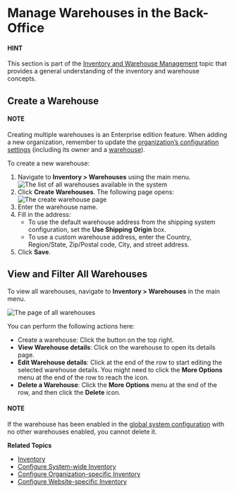 <a id="user-guide-inventory-warehouse-create"></a>

# Manage Warehouses in the Back-Office

#### HINT
This section is part of the [Inventory and Warehouse Management](../../concept-guides/inventory/index.md#concept-guide-inventory) topic that provides a general understanding of the inventory and warehouse concepts.

## Create a Warehouse

#### NOTE
Creating multiple warehouses is an Enterprise edition feature. When adding a new organization, remember to update the [organization’s configuration settings](../system/user-management/organizations/index.md#user-management-organizations) (including its owner and a [warehouse](../system/user-management/organizations/org-configuration/commerce/inventory/organization-warehouses.md#warehouses-organization)).

To create a new warehouse:

1. Navigate to **Inventory > Warehouses** using the main menu.
   ![The list of all warehouses available in the system](user/img/inventory/Warehouses.png)
2. Click **Create Warehouses**. The following page opens:
   ![The create warehouse page](user/img/inventory/WarehousesCreate.png)
3. Enter the warehouse name.
4. Fill in the address:
   * To use the default warehouse address from the shipping system configuration, set the **Use Shipping Origin** box.
   * To use a custom warehouse address, enter the Country, Region/State, Zip/Postal code, City, and street address.
5. Click **Save**.

<a id="user-guide-inventory-warehouses-view"></a>

## View and Filter All Warehouses

To view all warehouses, navigate to **Inventory > Warehouses** in the main menu.

![The page of all warehouses](user/img/inventory/Warehouses1.png)

You can perform the following actions here:

* Create a warehouse: Click the button on the top right.
* **View Warehouse details**: Click on the warehouse to open its details page.
* **Edit Warehouse details**: Click <i class="fa fa-edit fa-lg" aria-hidden="true"></i> at the end of the row to start editing the selected warehouse details. You might need to click the <i class="fa fa-ellipsis-h fa-lg" aria-hidden="true"></i> **More Options** menu at the end of the row to reach the <i class="fa fa-edit fa-lg" aria-hidden="true"></i> icon.
* **Delete a Warehouse**: Click the <i class="fa fa-ellipsis-h fa-lg" aria-hidden="true"></i> **More Options** menu at the end of the row, and then click the <i class="fas fa-trash-alt" aria-hidden="true"></i> **Delete** icon.

#### NOTE
If the warehouse has been enabled in the [global system configuration](../system/configuration/commerce/inventory/product-options.md#sys-conf-commerce-inventory-product-options-global) with no other warehouses enabled, you cannot delete it.

**Related Topics**

* [Inventory](index.md#user-guide-inventory)
* [Configure System-wide Inventory](../system/configuration/commerce/inventory/index.md#configuration-guide-commerce-inventory)
* [Configure Organization-specific Inventory](../system/user-management/organizations/org-configuration/commerce/inventory/index.md#configuration-commerce-inventory-organization)
* [Configure Website-specific Inventory](../system/websites/web-configuration/commerce/inventory/index.md#configuration-commerce-inventory-website)

<!-- fa-bars = fa-navicon -->
<!-- Ic Tiles is used as Set As Default in saved views, and as tiles in display layout options -->
<!-- IcPencil refers to Rename in Commerce and Inline Editing in CRM -->
<!-- Check mark in the square. -->
<!-- SortDesc is also used as drop-down arrow -->
